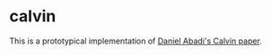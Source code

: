 # calvin

This is a prototypical implementation of [Daniel Abadi's Calvin paper](http://cs.yale.edu/homes/thomson/publications/calvin-sigmod12.pdf).
